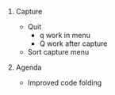 1) Capture
    * Quit 
        * q work in menu
        * Q work  after capture
    * Sort capture menu

2) Agenda
    * Improved code folding

